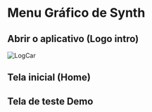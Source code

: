 # Menu Gráfico de Synth

## Abrir o aplicativo (Logo intro)

![LogCar](https://github.com/user-attachments/assets/ecdf6f80-3738-4545-a630-64fe393021e9)


## Tela inicial (Home)



## Tela de teste Demo

